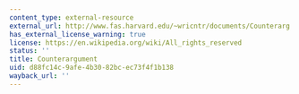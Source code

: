 ```yaml
---
content_type: external-resource
external_url: http://www.fas.harvard.edu/~wricntr/documents/Counterarg.html
has_external_license_warning: true
license: https://en.wikipedia.org/wiki/All_rights_reserved
status: ''
title: Counterargument
uid: d88fc14c-9afe-4b30-82bc-ec73f4f1b138
wayback_url: ''
---
```

